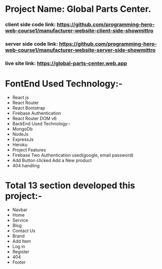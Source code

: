 # Project Name: Global Parts Center.

### client side code link: https://github.com/programming-hero-web-course1/manufacturer-website-client-side-showmittro

### server side code link: https://github.com/programming-hero-web-course1/manufacturer-website-server-side-showmittro

### live site link: https://global-parts-center.web.app


# FontEnd Used Technology:-

- React js
- React Router
- React Bootstrap
- Firebase Authentication
- React Router DOM v6
- BackEnd Used Technology:-
- MongoDb
- NodeJs
- ExpressJs
- Heroku
- Project Features
- Firebase Two Authentication used(google, email password)
- Add Button clicked Add a New product
- 404 handling


# Total 13 section developed this project:-

- Navbar
- Home
- Service
- Blog
- Contact Us
- Brand
- Add Item
- Log in
- Register
- 404
- Footer